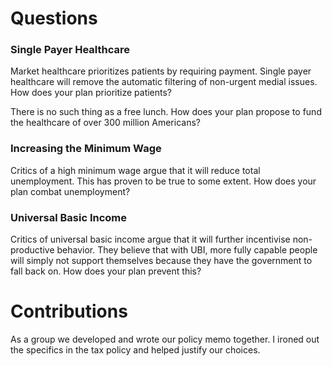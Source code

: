 # Questions

### Single Payer Healthcare

Market healthcare prioritizes patients by requiring payment. Single payer
healthcare will remove the automatic filtering of non-urgent medial issues. How
does your plan prioritize patients?

There is no such thing as a free lunch. How does your plan propose to fund the
healthcare of over 300 million Americans?

### Increasing the Minimum Wage

Critics of a high minimum wage argue that it will reduce total unemployment.
This has proven to be true to some extent. How does your plan combat
unemployment?

### Universal Basic Income

Critics of universal basic income argue that it will further incentivise
non-productive behavior. They believe that with UBI, more fully capable people
will simply not support themselves because they have the government to fall
back on. How does your plan prevent this?

# Contributions

As a group we developed and wrote our policy memo together. I ironed out the
specifics in the tax policy and helped justify our choices.

